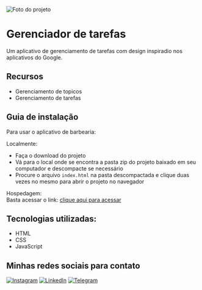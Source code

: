 ![Foto do projeto](https://github.com/lezzin/tasks_manager/assets/103830032/262b1285-0e07-4f2d-9e5d-cc91058c84fc)

# Gerenciador de tarefas

Um aplicativo de gerenciamento de tarefas com design inspiradio nos aplicativos do Google.

## Recursos

- Gerenciamento de topicos
- Gerenciamento de tarefas

## Guia de instalação

Para usar o aplicativo de barbearia:

Localmente:<br>

- Faça o download do projeto
- Vá para o local onde se encontra a pasta zip do projeto baixado em seu computador e descompacte se necessário
- Procure o arquivo ```index.html``` na pasta descompactada e clique duas vezes no mesmo para abrir o projeto no navegador

Hospedagem:<br>
Basta acessar o link: [clique aqui para acessar](https://tasks-manager-woad.vercel.app/)

## Tecnologias utilizadas:

* HTML
* CSS
* JavaScript

## Minhas redes sociais para contato

[![Instagram](https://img.shields.io/badge/Instagram-E4405F?style=for-the-badge&logo=instagram&logoColor=white)](https://www.instagram.com/leandroadrian_/)
[![LinkedIn](https://img.shields.io/badge/LinkedIn-0077B5?style=for-the-badge&logo=linkedin&logoColor=white)](https://www.linkedin.com/in/leandro-adrian)
[![Telegram](https://img.shields.io/badge/Telegram-2CA5E0?style=for-the-badge&logo=telegram&logoColor=white)](https://t.me/LeandroAdrian)

